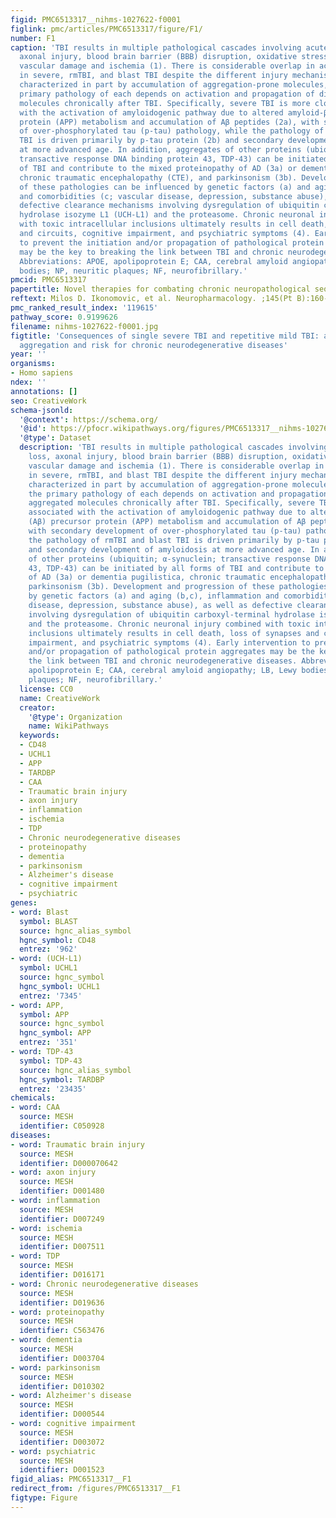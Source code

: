 ```yaml
---
figid: PMC6513317__nihms-1027622-f0001
figlink: pmc/articles/PMC6513317/figure/F1/
number: F1
caption: 'TBI results in multiple pathological cascades involving acute cell loss,
  axonal injury, blood brain barrier (BBB) disruption, oxidative stress, inflammation,
  vascular damage and ischemia (1). There is considerable overlap in acute pathology
  in severe, rmTBI, and blast TBI despite the different injury mechanisms. All are
  characterized in part by accumulation of aggregation-prone molecules, however, the
  primary pathology of each depends on activation and propagation of different aggregated
  molecules chronically after TBI. Specifically, severe TBI is more closely associated
  with the activation of amyloidogenic pathway due to altered amyloid-β (Aβ) precursor
  protein (APP) metabolism and accumulation of Aβ peptides (2a), with secondary development
  of over-phosphorylated tau (p-tau) pathology, while the pathology of rmTBI and blast
  TBI is driven primarily by p-tau protein (2b) and secondary development of amyloidosis
  at more advanced age. In addition, aggregates of other proteins (ubiquitin; α-synuclein;
  transactive response DNA binding protein 43, TDP-43) can be initiated by all forms
  of TBI and contribute to the mixed proteinopathy of AD (3a) or dementia pugilistica,
  chronic traumatic encephalopathy (CTE), and parkinsonism (3b). Development and progression
  of these pathologies can be influenced by genetic factors (a) and aging (b,c), inflammation
  and comorbidities (c; vascular disease, depression, substance abuse), as well as
  defective clearance mechanisms involving dysregulation of ubiquitin carboxyl-terminal
  hydrolase isozyme L1 (UCH-L1) and the proteasome. Chronic neuronal injury combined
  with toxic intracellular inclusions ultimately results in cell death, loss of synapses
  and circuits, cognitive impairment, and psychiatric symptoms (4). Early intervention
  to prevent the initiation and/or propagation of pathological protein aggregates
  may be the key to breaking the link between TBI and chronic neurodegenerative diseases.
  Abbreviations: APOE, apolipoprotein E; CAA, cerebral amyloid angiopathy; LB, Lewy
  bodies; NP, neuritic plaques; NF, neurofibrillary.'
pmcid: PMC6513317
papertitle: Novel therapies for combating chronic neuropathological sequelae of TBI.
reftext: Milos D. Ikonomovic, et al. Neuropharmacology. ;145(Pt B):160-176.
pmc_ranked_result_index: '119615'
pathway_score: 0.9199626
filename: nihms-1027622-f0001.jpg
figtitle: 'Consequences of single severe TBI and repetitive mild TBI: abnormal protein
  aggregation and risk for chronic neurodegenerative diseases'
year: ''
organisms:
- Homo sapiens
ndex: ''
annotations: []
seo: CreativeWork
schema-jsonld:
  '@context': https://schema.org/
  '@id': https://pfocr.wikipathways.org/figures/PMC6513317__nihms-1027622-f0001.html
  '@type': Dataset
  description: 'TBI results in multiple pathological cascades involving acute cell
    loss, axonal injury, blood brain barrier (BBB) disruption, oxidative stress, inflammation,
    vascular damage and ischemia (1). There is considerable overlap in acute pathology
    in severe, rmTBI, and blast TBI despite the different injury mechanisms. All are
    characterized in part by accumulation of aggregation-prone molecules, however,
    the primary pathology of each depends on activation and propagation of different
    aggregated molecules chronically after TBI. Specifically, severe TBI is more closely
    associated with the activation of amyloidogenic pathway due to altered amyloid-β
    (Aβ) precursor protein (APP) metabolism and accumulation of Aβ peptides (2a),
    with secondary development of over-phosphorylated tau (p-tau) pathology, while
    the pathology of rmTBI and blast TBI is driven primarily by p-tau protein (2b)
    and secondary development of amyloidosis at more advanced age. In addition, aggregates
    of other proteins (ubiquitin; α-synuclein; transactive response DNA binding protein
    43, TDP-43) can be initiated by all forms of TBI and contribute to the mixed proteinopathy
    of AD (3a) or dementia pugilistica, chronic traumatic encephalopathy (CTE), and
    parkinsonism (3b). Development and progression of these pathologies can be influenced
    by genetic factors (a) and aging (b,c), inflammation and comorbidities (c; vascular
    disease, depression, substance abuse), as well as defective clearance mechanisms
    involving dysregulation of ubiquitin carboxyl-terminal hydrolase isozyme L1 (UCH-L1)
    and the proteasome. Chronic neuronal injury combined with toxic intracellular
    inclusions ultimately results in cell death, loss of synapses and circuits, cognitive
    impairment, and psychiatric symptoms (4). Early intervention to prevent the initiation
    and/or propagation of pathological protein aggregates may be the key to breaking
    the link between TBI and chronic neurodegenerative diseases. Abbreviations: APOE,
    apolipoprotein E; CAA, cerebral amyloid angiopathy; LB, Lewy bodies; NP, neuritic
    plaques; NF, neurofibrillary.'
  license: CC0
  name: CreativeWork
  creator:
    '@type': Organization
    name: WikiPathways
  keywords:
  - CD48
  - UCHL1
  - APP
  - TARDBP
  - CAA
  - Traumatic brain injury
  - axon injury
  - inflammation
  - ischemia
  - TDP
  - Chronic neurodegenerative diseases
  - proteinopathy
  - dementia
  - parkinsonism
  - Alzheimer's disease
  - cognitive impairment
  - psychiatric
genes:
- word: Blast
  symbol: BLAST
  source: hgnc_alias_symbol
  hgnc_symbol: CD48
  entrez: '962'
- word: (UCH-L1)
  symbol: UCHL1
  source: hgnc_symbol
  hgnc_symbol: UCHL1
  entrez: '7345'
- word: APP,
  symbol: APP
  source: hgnc_symbol
  hgnc_symbol: APP
  entrez: '351'
- word: TDP-43
  symbol: TDP-43
  source: hgnc_alias_symbol
  hgnc_symbol: TARDBP
  entrez: '23435'
chemicals:
- word: CAA
  source: MESH
  identifier: C050928
diseases:
- word: Traumatic brain injury
  source: MESH
  identifier: D000070642
- word: axon injury
  source: MESH
  identifier: D001480
- word: inflammation
  source: MESH
  identifier: D007249
- word: ischemia
  source: MESH
  identifier: D007511
- word: TDP
  source: MESH
  identifier: D016171
- word: Chronic neurodegenerative diseases
  source: MESH
  identifier: D019636
- word: proteinopathy
  source: MESH
  identifier: C563476
- word: dementia
  source: MESH
  identifier: D003704
- word: parkinsonism
  source: MESH
  identifier: D010302
- word: Alzheimer's disease
  source: MESH
  identifier: D000544
- word: cognitive impairment
  source: MESH
  identifier: D003072
- word: psychiatric
  source: MESH
  identifier: D001523
figid_alias: PMC6513317__F1
redirect_from: /figures/PMC6513317__F1
figtype: Figure
---
```

